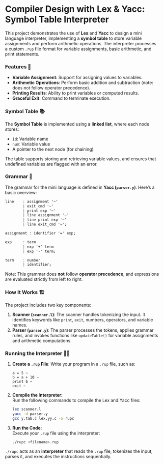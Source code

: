 # Compiler Design with Lex & Yacc: Symbol Table Interpreter  

This project demonstrates the use of **Lex** and **Yacc** to design a mini language interpreter, implementing a **symbol table** to store variable assignments and perform arithmetic operations. The interpreter processes a custom `.rup` file format for variable assignments, basic arithmetic, and print statements.  

### Features 🌟  
- **Variable Assignment**: Support for assigning values to variables.  
- **Arithmetic Operations**: Perform basic addition and subtraction (note: does not follow operator precedence).  
- **Printing Results**: Ability to print variables or computed results.  
- **Graceful Exit**: Command to terminate execution.  

### Symbol Table 📚  
The **Symbol Table** is implemented using a **linked list**, where each node stores:  
- `id`: Variable name  
- `num`: Variable value  
- A pointer to the next node (for chaining)  

The table supports storing and retrieving variable values, and ensures that undefined variables are flagged with an error.

### Grammar 📜  
The grammar for the mini language is defined in **Yacc (`parser.y`)**. Here’s a basic overview:  

```yacc
line    : assignment '~'  
        | exit_cmd '~'  
        | print exp '~'  
        | line assignment '~'  
        | line print exp '~'  
        | line exit_cmd '~';  

assignment : identifier '=' exp;  

exp     : term  
        | exp '+' term  
        | exp '-' term;  

term    : number  
        | identifier;  
```  

Note: This grammar does **not** follow **operator precedence**, and expressions are evaluated strictly from left to right.  

### How It Works 🏗️  
The project includes two key components:  

1. **Scanner (`scanner.l`)**: The scanner handles tokenizing the input. It identifies keywords like `print`, `exit`, numbers, operators, and variable names.  
2. **Parser (`parser.y`)**: The parser processes the tokens, applies grammar rules, and invokes functions like `updateTable()` for variable assignments and arithmetic computations.

### Running the Interpreter 🏃‍♂️  
1. **Create a `.rup` File**: Write your program in a `.rup` file, such as:  
   ```  
   a = 5 ~  
   b = a + 10 ~  
   print b ~  
   exit ~  
   ```  

2. **Compile the Interpreter**:  
   Run the following commands to compile the Lex and Yacc files:  
   ```bash  
   lex scanner.l  
   yacc -d parser.y  
   gcc y.tab.c lex.yy.c -o rupc  
   ```  

3. **Run the Code**:  
   Execute your `.rup` file using the interpreter:  
   ```bash  
   ./rupc <filename>.rup  
   ```  

`./rupc` acts as an **interpreter** that reads the `.rup` file, tokenizes the input, parses it, and executes the instructions sequentially.

